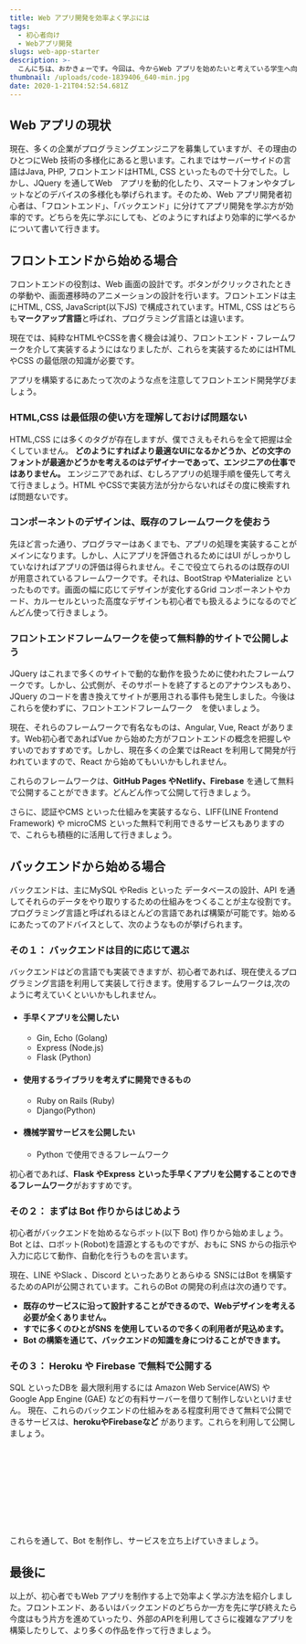 ```yaml
---
title: Web アプリ開発を効率よく学ぶには
tags: 
  - 初心者向け 
  - Webアプリ開発 
slugs: web-app-starter 
description: >-
  こんにちは、おかきょーです。今回は、今からWeb アプリを始めたいと考えている学生へ向けて、個人的に効率よくWeb アプリ開発を学ぶ方法について書いて行きたいと考えてこの記事を書きました。
thumbnail: /uploads/code-1839406_640-min.jpg 
date: 2020-1-21T04:52:54.681Z
---
```


## Web アプリの現状

現在、多くの企業がプログラミングエンジニアを募集していますが、その理由のひとつにWeb 技術の多様化にあると思います。これまではサーバーサイドの言語はJava, PHP, フロントエンドはHTML, CSS といったもので十分でした。しかし、JQuery を通してWeb　アプリを動的化したり、スマートフォンやタブレットなどのデバイスの多様化も挙げられます。そのため、Web アプリ開発者初心者は、「フロントエンド」、「バックエンド」に分けてアプリ開発を学ぶ方が効率的です。どちらを先に学ぶにしても、どのようにすればより効率的に学べるかについて書いて行きます。

## フロントエンドから始める場合

フロントエンドの役割は、Web 画面の設計です。ボタンがクリックされたときの挙動や、画面遷移時のアニメーションの設計を行います。フロントエンドは主にHTML, CSS, JavaScript(以下JS) で構成されています。HTML, CSS はどちらも**マークアップ言語**と呼ばれ、プログラミング言語とは違います。

現在では、純粋なHTMLやCSSを書く機会は減り、フロントエンド・フレームワークを介して実装するようにはなりましたが、これらを実装するためにはHTML やCSS の最低限の知識が必要です。

アプリを構築するにあたって次のような点を注意してフロントエンド開発学びましょう。
### HTML,CSS は最低限の使い方を理解しておけば問題ない
HTML,CSS には多くのタグが存在しますが、僕でさえもそれらを全て把握は全くしていません。
**どのようにすればより最適なUIになるかどうか、どの文字のフォントが最適かどうかを考えるのはデザイナーであって、エンジニアの仕事ではありません。** エンジニアであれば、むしろアプリの処理手順を優先して考えて行きましょう。HTML やCSSで実装方法が分からないればその度に検索すれば問題ないです。

### コンポーネントのデザインは、既存のフレームワークを使おう
先ほど言った通り、プログラマーはあくまでも、アプリの処理を実装することがメインになります。しかし、人にアプリを評価されるためにはUI がしっかりしていなければアプリの評価は得られません。そこで役立てられるのは既存のUI が用意されているフレームワークです。それは、BootStrap やMaterialize といったものです。画面の幅に応じてデザインが変化するGrid コンポーネントやカード、カルーセルといった高度なデザインも初心者でも扱えるようになるのでどんどん使って行きましょう。

### フロントエンドフレームワークを使って無料静的サイトで公開しよう
JQuery はこれまで多くのサイトで動的な動作を扱うために使われたフレームワークです。しかし、公式側が、そのサポートを終了するとのアナウンスもあり、JQuery のコードを書き換えてサイトが悪用される事件も発生しました。今後はこれらを使わずに、フロントエンドフレームワーク　を使いましょう。

現在、それらのフレームワークで有名なものは、Angular, Vue, React があります。Web初心者であればVue から始めた方がフロントエンドの概念を把握しやすいのでおすすめです。しかし、現在多くの企業ではReact を利用して開発が行われていますので、React から始めてもいいかもしれません。

これらのフレームワークは、**GitHub Pages やNetlify、Firebase** を通して無料で公開することができます。どんどん作って公開して行きましょう。

さらに、認証やCMS といった仕組みを実装するなら、LIFF(LINE Frontend Framework) や microCMS といった無料で利用できるサービスもありますので、これらも積極的に活用して行きましょう。

## バックエンドから始める場合

バックエンドは、主にMySQL やRedis といった データベースの設計、API を通してそれらのデータをやり取りするための仕組みをつくることが主な役割です。プログラミング言語と呼ばれるほとんどの言語であれば構築が可能です。始めるにあたってのアドバイスとして、次のようなものが挙げられます。

### その１： バックエンドは目的に応じて選ぶ

バックエンドはどの言語でも実装できますが、初心者であれば、現在使えるプログラミング言語を利用して実装して行きます。使用するフレームワークは,次のように考えていくといいかもしれません。

- ####  手早くアプリを公開したい
  - Gin, Echo (Golang)
  - Express (Node.js)
  - Flask (Python)
- #### 使用するライブラリを考えずに開発できるもの
  - Ruby on Rails (Ruby)
  - Django(Python)
- #### 機械学習サービスを公開したい
  - Python で使用できるフレームワーク

初心者であれば、**Flask やExpress といった手早くアプリを公開することのできるフレームワーク**がおすすめです。

### その２： まずは Bot 作りからはじめよう

初心者がバックエンドを始めるならボット(以下 Bot) 作りから始めましょう。Bot とは、ロボット(Robot)を語源とするものですが、おもに SNS からの指示や入力に応じて動作、自動化を行うものを言います。

現在、LINE やSlack 、Discord といったありとあらゆる SNSにはBot を構築するためのAPIが公開されています。これらのBot の開発の利点は次の通りです。
- **既存のサービスに沿って設計することができるので、Webデザインを考える必要が全くありません。**
- **すでに多くのひとがSNS を使用しているので多くの利用者が見込めます。**
- **Bot の構築を通じて、バックエンドの知識を身につけることができます。**

### その３： Heroku や Firebase で無料で公開する

SQL といったDBを 最大限利用するには Amazon Web Service(AWS) や Google App Engine (GAE) などの有料サーバーを借りて制作しないといけません。
現在、これらのバックエンドの仕組みをある程度利用できて無料で公開できるサービスは、**herokuやFirebaseなど** があります。これらを利用して公開しましょう。

<div class="iframely-embed"><div class="iframely-responsive" style="height: 140px; padding-bottom: 0;"><a href="https://jp.heroku.com/" data-iframely-url="//cdn.iframe.ly/api/iframe?url=https%3A%2F%2Fjp.heroku.com%2F&key=36726ba2ee773c3f38b7fa3ed53ca105&iframe=card-small"></a></div></div><script async src="//cdn.iframe.ly/embed.js" charset="utf-8"></script>


これらを通して、Bot を制作し、サービスを立ち上げていきましょう。

## 最後に

以上が、初心者でもWeb アプリを制作する上で効率よく学ぶ方法を紹介しました。フロントエンド、あるいはバックエンドのどちらか一方を先に学び終えたら今度はもう片方を進めていったり、外部のAPIを利用してさらに複雑なアプリを構築したりして、より多くの作品を作って行きましょう。
